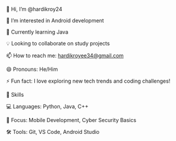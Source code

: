 👋 Hi, I’m @hardikroy24


👀 I’m interested in Android development


🌱 Currently learning Java


💡 Looking to collaborate on study projects


📫 How to reach me: hardikroyee34@gmail.com


😄 Pronouns: He/Him


⚡ Fun fact: I love exploring new tech trends and coding challenges!



🔧 Skills

💻 Languages: Python, Java, C++



📱 Focus: Mobile Development, Cyber Security Basics



🛠️ Tools: Git, VS Code, Android Studio


